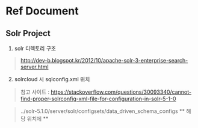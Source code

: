 Ref Document
=============
Solr Project 
-------------
1. solr 디렉토리 구조
> http://dev-b.blogspot.kr/2012/10/apache-solr-3-enterprise-search-server.html

2. solrcloud 시 sqlconfig.xml 위치
> 참고 사이트 : https://stackoverflow.com/questions/30093340/cannot-find-proper-solrconfig-xml-file-for-configuration-in-solr-5-1-0

>../solr-5.1.0/server/solr/configsets/data_driven_schema_configs ** 해당 위치에  **
